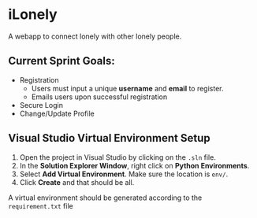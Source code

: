# iLonely
A webapp to connect lonely with other lonely people.

## Current Sprint Goals:
 + Registration
   + Users must input a unique **username** and **email** to register.
   + Emails users upon successful registration
 + Secure Login
 + Change/Update Profile

## Visual Studio Virtual Environment Setup
 1. Open the project in Visual Studio by clicking on the `.sln` file.
 2. In the **Solution Explorer Window**, right click on **Python Environments**.
 3. Select **Add Virtual Environment**. Make sure the location is `env/`.
 4. Click **Create** and that should be all.

A virtual environment should be generated according to the `requirement.txt` file
